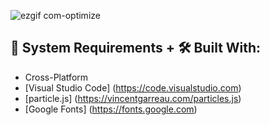 ![ezgif com-optimize](https://user-images.githubusercontent.com/45048950/97809138-2670af00-1ca6-11eb-8f44-6ffec3830f63.gif)


## 🧰 System Requirements + 🛠️ Built With:

* Cross-Platform
* [Visual Studio Code] (https://code.visualstudio.com)
* [particle.js] (https://vincentgarreau.com/particles.js)
* [Google Fonts] (https://fonts.google.com)

